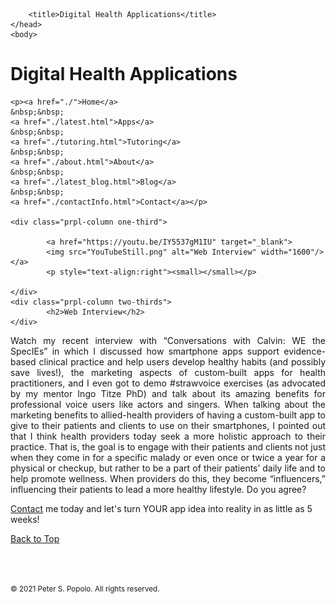
<html>
	<head>
		<meta charset="UTF-8" />
		<meta name="viewport" content="width=device-width, initial-scale=1, maximum-scale=1, user-scalable=no" />
		<meta http-equiv="X-UA-Compatible" content="IE=edge" />


		<title>Digital Health Applications</title>
	</head>
	<body>
	
<div class="prpl-row">
	<div class="prpl-column two-thirds">
			<h1>Digital Health Applications</h1>
	</div>
	
	<p><a href="./">Home</a>
	&nbsp;&nbsp;
	<a href="./latest.html">Apps</a>
	&nbsp;&nbsp;
	<a href="./tutoring.html">Tutoring</a>
	&nbsp;&nbsp;
	<a href="./about.html">About</a>
	&nbsp;&nbsp;
	<a href="./latest_blog.html">Blog</a>
	&nbsp;&nbsp;
	<a href="./contactInfo.html">Contact</a></p>
	
	<div class="prpl-column one-third">
	
			<a href="https://youtu.be/IY5537gM1IU" target="_blank">
			<img src="YouTubeStill.png" alt="Web Interview" width="1600"/></a>
			<p style="text-align:right"><small></small></p>

	</div>
	<div class="prpl-column two-thirds">
			<h2>Web Interview</h2>
	</div>
</div>

<div class="prpl-row">

<p style="text-align:justify">Watch my recent interview with “Conversations with Calvin: WE the SpecIEs” in which I discussed how smartphone apps support evidence-based clinical practice and help users develop healthy habits (and possibly save lives!), the marketing aspects of custom-built apps for health practitioners, and I even got to demo #strawvoice exercises (as advocated by my mentor Ingo Titze PhD) and talk about its amazing benefits for professional voice users like actors and singers. When talking about the marketing benefits to allied-health providers of having a custom-built app to give to their patients and clients to use on their smartphones, I pointed out that I think health providers today seek a more holistic approach to their practice. That is, the goal is to engage with their patients and clients not just when they come in for a specific malady or even once or twice a year for a physical or checkup, but rather to be a part of their patients’ daily life and to help promote wellness. When providers do this, they become “influencers,” influencing their  patients to lead a more healthy lifestyle. Do you agree?
</p>

<p><a href="mailto:peterpopolo@gmail.com?subject=Contact">Contact</a> me today and let's turn YOUR app idea into reality in as little as 5 weeks!</p>

<a href="./blog_7.html">Back to Top</a>

<br><br><p><small>&#169; 2021 Peter S. Popolo. All rights reserved.</small></p>







